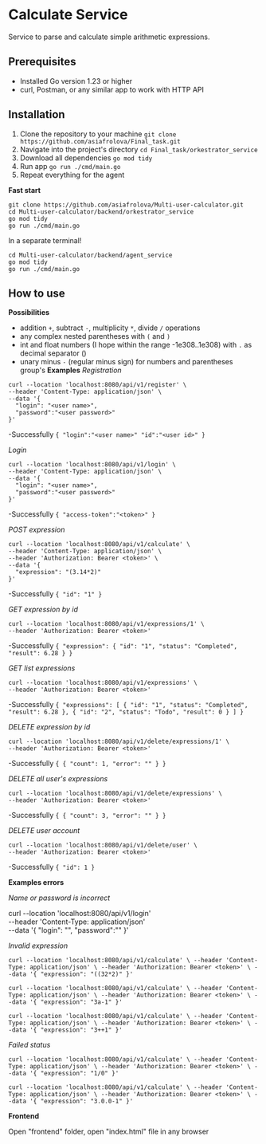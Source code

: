 # Calculate Service

Service to parse and calculate simple arithmetic expressions.

## Prerequisites
- Installed Go version 1.23 or higher
- curl, Postman, or any similar app to work with HTTP API   

## Installation
1. Clone the repository to your machine `git clone https://github.com/asiafrolova/Final_task.git`
2. Navigate into the project's directory `cd Final_task/orkestrator_service`
3. Download all dependencies `go mod tidy`
4. Run app `go run ./cmd/main.go`
5. Repeat everything for the agent
   
**Fast start**
```
git clone https://github.com/asiafrolova/Multi-user-calculator.git
cd Multi-user-calculator/backend/orkestrator_service
go mod tidy
go run ./cmd/main.go
```

In a separate terminal!

```
cd Multi-user-calculator/backend/agent_service
go mod tidy
go run ./cmd/main.go

```
## How to use
**Possibilities**
- addition `+`, subtract `-`, multiplicity `*`, divide `/` operations
- any complex nested parentheses with `(` and `)`
- int and float numbers (I hope within the range -1e308..1e308) with `.` as decimal separator ()
- unary minus `-` (regular minus sign) for numbers and parentheses group's
**Examples**
*Registration*
```
curl --location 'localhost:8080/api/v1/register' \
--header 'Content-Type: application/json' \
--data '{
  "login": "<user name>",
  "password":"<user password>"
}'
```
-Successfully
`{
    "login":"<user name>"
    "id":"<user id>"
}`

*Login*
```
curl --location 'localhost:8080/api/v1/login' \
--header 'Content-Type: application/json' \
--data '{
  "login": "<user name>",
  "password":"<user password>"
}'
```
-Successfully
`{
    "access-token":"<token>"
}`

*POST expression*
```
curl --location 'localhost:8080/api/v1/calculate' \
--header 'Content-Type: application/json' \
--header 'Authorization: Bearer <token>' \
--data '{
  "expression": "(3.14*2)"
}'
```
-Successfully
`{
    "id": "1"
}
`

*GET expression by id*
```
curl --location 'localhost:8080/api/v1/expressions/1' \
--header 'Authorization: Bearer <token>' 
```
-Successfully
`{
    "expression":
        {
            "id": "1",
            "status": "Completed",
            "result": 6.28
        }
}`

*GET list expressions*
```
curl --location 'localhost:8080/api/v1/expressions' \
--header 'Authorization: Bearer <token>' 
```
-Successfully
`{
    "expressions": [
        {
            "id": "1",
            "status": "Completed",
            "result": 6.28
        },
        {
            "id": "2",
            "status": "Todo",
            "result": 0
        }
    ]
}
`

*DELETE expression by id*
```
curl --location 'localhost:8080/api/v1/delete/expressions/1' \
--header 'Authorization: Bearer <token>' 
```
-Successfully
`{
    {
    "count": 1,
    "error": ""
}
}`

*DELETE all user's expressions*

```
curl --location 'localhost:8080/api/v1/delete/expressions' \
--header 'Authorization: Bearer <token>' 
```
-Successfully
`{
    {
    "count": 3,
    "error": ""
}
}`

*DELETE user account*

```
curl --location 'localhost:8080/api/v1/delete/user' \
--header 'Authorization: Bearer <token>' 
```

-Successfully
`{
    "id": 1
}`



**Examples errors**

*Name or password is incorrect*

curl --location 'localhost:8080/api/v1/login' \
--header 'Content-Type: application/json' \
--data '{
  "login": "<user name>",
  "password":"<uncorrect password>"
}'

*Invalid expression*

`curl --location 'localhost:8080/api/v1/calculate' \
--header 'Content-Type: application/json' \
--header 'Authorization: Bearer <token>' \
--data '{
  "expression": "((32*2)"
}'`

`curl --location 'localhost:8080/api/v1/calculate' \
--header 'Content-Type: application/json' \
--header 'Authorization: Bearer <token>' \
--data '{
  "expression": "3a-1"
}'`

`curl --location 'localhost:8080/api/v1/calculate' \
--header 'Content-Type: application/json' \
--header 'Authorization: Bearer <token>' \
--data '{
  "expression": "3++1"
}'`

*Failed status*

`curl --location 'localhost:8080/api/v1/calculate' \
--header 'Content-Type: application/json' \
--header 'Authorization: Bearer <token>' \
--data '{
  "expression": "1/0"
}'`


`curl --location 'localhost:8080/api/v1/calculate' \
--header 'Content-Type: application/json' \
--header 'Authorization: Bearer <token>' \
--data '{
  "expression": "3.0.0-1"
}'`

**Frontend**

Open "frontend" folder, open "index.html" file in any browser



   
